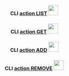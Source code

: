 <h3 align="center">CLI <a href="https://ibb.co/CHkM5rv" target="_blank">action LIST</a> 
<img src="https://github.com/blackcater/blackcater/raw/main/images/Hi.gif" height="32"/></h3>
<h3 align="center">CLI <a href="https://ibb.co/MpySDYt" target="_blank">action GET</a> 
<img src="https://icons8.ru/icon/17889/атомная-бомба" height="32"/></h3>
<h3 align="center">CLI <a href="https://ibb.co/L6ykhgL" target="_blank">action ADD</a> 
<img src="https://github.com/blackcater/blackcater/raw/main/images/Hi.gif" height="32"/></h3>
<h3 align="center">CLI <a href="https://ibb.co/3Wc43SC" target="_blank">action REMOVE</a> 
<img src="https://github.com/blackcater/blackcater/raw/main/images/Hi.gif" height="32"/></h3>

